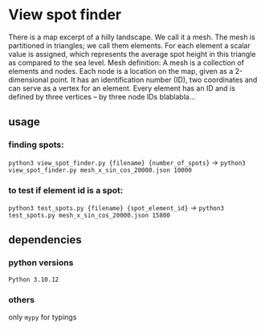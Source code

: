 # View spot finder
There is a map excerpt of a hilly landscape. We call it a mesh. The mesh is partitioned in
triangles; we call them elements. For each element a scalar value is assigned, which represents
the average spot height in this triangle as compared to the sea level.
Mesh definition: A mesh is a collection of elements and nodes. Each node is a location on the
map, given as a 2-dimensional point. It has an identification number (ID), two coordinates and
can serve as a vertex for an element. Every element has an ID and is defined by three vertices
– by three node IDs
blablabla...
## usage
### finding spots:
`python3 view_spot_finder.py {filename} {number_of_spots}` -> `python3 view_spot_finder.py mesh_x_sin_cos_20000.json 10000`
### to test if element id is a spot:
`python3 test_spots.py {filename} {spot_element_id}` -> `python3 test_spots.py mesh_x_sin_cos_20000.json 15800`

## dependencies
### python versions
`Python 3.10.12`
### others
only `mypy` for typings
